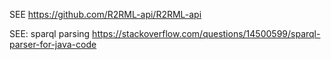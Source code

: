 
SEE
https://github.com/R2RML-api/R2RML-api


SEE: sparql parsing
https://stackoverflow.com/questions/14500599/sparql-parser-for-java-code


